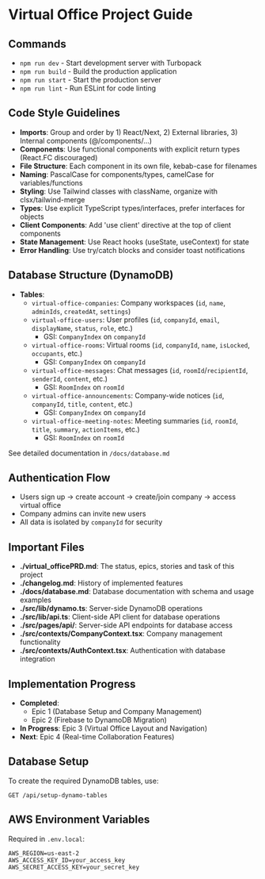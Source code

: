 # Virtual Office Project Guide

## Commands
- `npm run dev` - Start development server with Turbopack
- `npm run build` - Build the production application
- `npm run start` - Start the production server
- `npm run lint` - Run ESLint for code linting

## Code Style Guidelines
- **Imports**: Group and order by 1) React/Next, 2) External libraries, 3) Internal components (@/components/...)
- **Components**: Use functional components with explicit return types (React.FC discouraged)
- **File Structure**: Each component in its own file, kebab-case for filenames
- **Naming**: PascalCase for components/types, camelCase for variables/functions
- **Styling**: Use Tailwind classes with className, organize with clsx/tailwind-merge
- **Types**: Use explicit TypeScript types/interfaces, prefer interfaces for objects
- **Client Components**: Add 'use client' directive at the top of client components
- **State Management**: Use React hooks (useState, useContext) for state
- **Error Handling**: Use try/catch blocks and consider toast notifications

## Database Structure (DynamoDB)
- **Tables**:
  - `virtual-office-companies`: Company workspaces (`id`, `name`, `adminIds`, `createdAt`, `settings`)
  - `virtual-office-users`: User profiles (`id`, `companyId`, `email`, `displayName`, `status`, `role`, etc.)
    - GSI: `CompanyIndex` on `companyId`
  - `virtual-office-rooms`: Virtual rooms (`id`, `companyId`, `name`, `isLocked`, `occupants`, etc.)
    - GSI: `CompanyIndex` on `companyId`
  - `virtual-office-messages`: Chat messages (`id`, `roomId`/`recipientId`, `senderId`, `content`, etc.)
    - GSI: `RoomIndex` on `roomId`
  - `virtual-office-announcements`: Company-wide notices (`id`, `companyId`, `title`, `content`, etc.)
    - GSI: `CompanyIndex` on `companyId`
  - `virtual-office-meeting-notes`: Meeting summaries (`id`, `roomId`, `title`, `summary`, `actionItems`, etc.)
    - GSI: `RoomIndex` on `roomId`
  
See detailed documentation in `/docs/database.md`

## Authentication Flow
- Users sign up → create account → create/join company → access virtual office
- Company admins can invite new users
- All data is isolated by `companyId` for security

## Important Files
- **./virtual_officePRD.md**: The status, epics, stories and task of this project
- **./changelog.md**: History of implemented features
- **./docs/database.md**: Database documentation with schema and usage examples
- **./src/lib/dynamo.ts**: Server-side DynamoDB operations
- **./src/lib/api.ts**: Client-side API client for database operations
- **./src/pages/api/**: Server-side API endpoints for database access
- **./src/contexts/CompanyContext.tsx**: Company management functionality
- **./src/contexts/AuthContext.tsx**: Authentication with database integration

## Implementation Progress
- **Completed**: 
  - Epic 1 (Database Setup and Company Management)
  - Epic 2 (Firebase to DynamoDB Migration)
- **In Progress**: Epic 3 (Virtual Office Layout and Navigation)
- **Next**: Epic 4 (Real-time Collaboration Features)

## Database Setup
To create the required DynamoDB tables, use:
```
GET /api/setup-dynamo-tables
```

## AWS Environment Variables
Required in `.env.local`:
```
AWS_REGION=us-east-2
AWS_ACCESS_KEY_ID=your_access_key
AWS_SECRET_ACCESS_KEY=your_secret_key
```